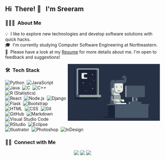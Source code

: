 <!-- <div style="display:flex;">
<img src="https://github.com/SreeramCharagundla/SreeramCharagundla/blob/main/idea.png">
<img src="https://github.com/SreeramCharagundla/SreeramCharagundla/blob/main/build.png">
<img src="https://github.com/SreeramCharagundla/SreeramCharagundla/blob/main/deploy.png">
</div> -->

<h2>Hi &nbsp;There! 👋 &nbsp; I'm Sreeram</h2>

### 👨🏻‍💻 &nbsp;About Me

💡 &nbsp;I like to explore new technologies and develop software solutions with quick hacks.\
🎓 &nbsp;I'm currently studying Computer Software Engineering at Northeastern.\
📄 &nbsp;Please have a look at my [Resume](https://github.com/SreeramCharagundla/SreeramCharagundla/blob/main/Sreeram%20Charagundla%20Resume.pdf) for more details about me. I'm open to feedback and suggestions!

<img alt="Night Coding" src="https://raw.githubusercontent.com/AVS1508/AVS1508/master/assets/Night-Coding.gif" align="right"/>

### 🛠 &nbsp;Tech Stack

![Python](https://img.shields.io/badge/-Python-05122A?style=flat&logo=python)&nbsp;
![JavaScript](https://img.shields.io/badge/-JavaScript-05122A?style=flat&logo=javascript)&nbsp;
![Java](https://img.shields.io/badge/-Java-05122A?style=flat&logo=Java&logoColor=FFA518)&nbsp;
![C](https://img.shields.io/badge/-C-05122A?style=flat&logo=C&logoColor=A8B9CC)&nbsp;
![C++](https://img.shields.io/badge/-C++-05122A?style=flat&logo=C%2B%2B&logoColor=00599C)&nbsp;
![R (Statistics)](https://img.shields.io/badge/-R-05122A?style=flat&logo=R&logoColor=276DC3)\
![React](https://img.shields.io/badge/-React-05122A?style=flat&logo=react)&nbsp;
![Node.js](https://img.shields.io/badge/-Node.js-05122A?style=flat&logo=node.js)&nbsp;
![Django](https://img.shields.io/badge/-Django-05122A?style=flat&logo=django&logoColor=092E20)&nbsp;
![Flask](https://img.shields.io/badge/-Flask-05122A?style=flat&logo=flask)&nbsp;
![Bootstrap](https://img.shields.io/badge/-Bootstrap-05122A?style=flat&logo=bootstrap&logoColor=563D7C)\
![HTML](https://img.shields.io/badge/-HTML-05122A?style=flat&logo=HTML5)&nbsp;
![CSS](https://img.shields.io/badge/-CSS-05122A?style=flat&logo=CSS3&logoColor=1572B6)&nbsp;
![Git](https://img.shields.io/badge/-Git-05122A?style=flat&logo=git)&nbsp;
![GitHub](https://img.shields.io/badge/-GitHub-05122A?style=flat&logo=github)&nbsp;
![Markdown](https://img.shields.io/badge/-Markdown-05122A?style=flat&logo=markdown)\
![Visual Studio Code](https://img.shields.io/badge/-Visual%20Studio%20Code-05122A?style=flat&logo=visual-studio-code&logoColor=007ACC)&nbsp;
![RStudio](https://img.shields.io/badge/-RStudio-05122A?style=flat&logo=rstudio)&nbsp;
![Eclipse](https://img.shields.io/badge/-Eclipse-05122A?style=flat&logo=eclipse-ide&logoColor=2C2255)\
![Illustrator](https://img.shields.io/badge/-Illustrator-05122A?style=flat&logo=adobe-illustrator)&nbsp;
![Photoshop](https://img.shields.io/badge/-Photoshop-05122A?style=flat&logo=adobe-photoshop)&nbsp;
![InDesign](https://img.shields.io/badge/-InDesign-05122A?style=flat&logo=adobe-indesign)

### 🤝🏻 &nbsp;Connect with Me

<p align="center">
<a href="https://linkedin.com/in/SreeramCharagundla"><img src="https://img.shields.io/badge/-Sreeram%20Charagundla-0077B5?style=flat&logo=Linkedin&logoColor=white"/></a>
<a href="mailto:charagundla.s@northeastern.edu"><img src="https://img.shields.io/badge/-charagundla.s@northeastern.edu-D14836?style=flat&logo=Gmail&logoColor=white"/></a>
<a href="https://www.instagram.com/sreeram__/"><img src="https://img.shields.io/badge/-@sreeram__-E4405F?style=flat&logo=Instagram&logoColor=white"/></a>
</p>
